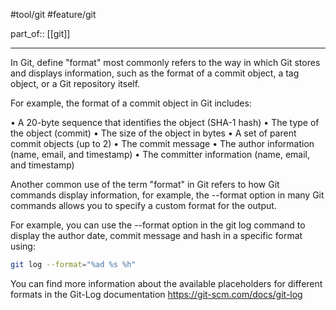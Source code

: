  #tool/git #feature/git

part_of:: [[git]]
___

 In Git, define "format" most commonly refers to the way in which Git stores
  and displays information, such as the format of a commit object, a tag
  object, or a Git repository itself.

  For example, the format of a commit object in Git includes:

  • A 20-byte sequence that identifies the object (SHA-1 hash)
  • The type of the object (commit)
  • The size of the object in bytes
  • A set of parent commit objects (up to 2)
  • The commit message
  • The author information (name, email, and timestamp)
  • The committer information (name, email, and timestamp)

  Another common use of the term "format" in Git refers to how Git commands
  display information, for example, the  --format  option in many Git commands
  allows you to specify a custom format for the output.

  For example, you can use the  --format  option in the  git log  command to
  display the author date, commit message and hash in a specific format using:
```sh
git log --format="%ad %s %h"
```

  You can find more information about the available placeholders for different
  formats in the Git-Log documentation https://git-scm.com/docs/git-log
